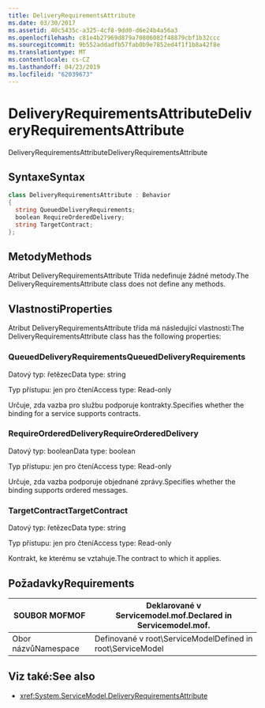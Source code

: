 ```yaml
---
title: DeliveryRequirementsAttribute
ms.date: 03/30/2017
ms.assetid: 40c5435c-a325-4cf8-9dd0-d6e24b4a56a3
ms.openlocfilehash: c81e4b27969d879a70806082f48879cbf1b32ccc
ms.sourcegitcommit: 9b552addadfb57fab0b9e7852ed4f1f1b8a42f8e
ms.translationtype: MT
ms.contentlocale: cs-CZ
ms.lasthandoff: 04/23/2019
ms.locfileid: "62039673"
---
```

# <a name="deliveryrequirementsattribute"></a><span data-ttu-id="d9ec7-102">DeliveryRequirementsAttribute</span><span class="sxs-lookup"><span data-stu-id="d9ec7-102">DeliveryRequirementsAttribute</span></span>
<span data-ttu-id="d9ec7-103">DeliveryRequirementsAttribute</span><span class="sxs-lookup"><span data-stu-id="d9ec7-103">DeliveryRequirementsAttribute</span></span>  
  
## <a name="syntax"></a><span data-ttu-id="d9ec7-104">Syntaxe</span><span class="sxs-lookup"><span data-stu-id="d9ec7-104">Syntax</span></span>  
  
```csharp
class DeliveryRequirementsAttribute : Behavior  
{  
  string QueuedDeliveryRequirements;  
  boolean RequireOrderedDelivery;  
  string TargetContract;  
};  
```  
  
## <a name="methods"></a><span data-ttu-id="d9ec7-105">Metody</span><span class="sxs-lookup"><span data-stu-id="d9ec7-105">Methods</span></span>  
 <span data-ttu-id="d9ec7-106">Atribut DeliveryRequirementsAttribute Třída nedefinuje žádné metody.</span><span class="sxs-lookup"><span data-stu-id="d9ec7-106">The DeliveryRequirementsAttribute class does not define any methods.</span></span>  
  
## <a name="properties"></a><span data-ttu-id="d9ec7-107">Vlastnosti</span><span class="sxs-lookup"><span data-stu-id="d9ec7-107">Properties</span></span>  
 <span data-ttu-id="d9ec7-108">Atribut DeliveryRequirementsAttribute třída má následující vlastnosti:</span><span class="sxs-lookup"><span data-stu-id="d9ec7-108">The DeliveryRequirementsAttribute class has the following properties:</span></span>  
  
### <a name="queueddeliveryrequirements"></a><span data-ttu-id="d9ec7-109">QueuedDeliveryRequirements</span><span class="sxs-lookup"><span data-stu-id="d9ec7-109">QueuedDeliveryRequirements</span></span>  
 <span data-ttu-id="d9ec7-110">Datový typ: řetězec</span><span class="sxs-lookup"><span data-stu-id="d9ec7-110">Data type: string</span></span>  
  
 <span data-ttu-id="d9ec7-111">Typ přístupu: jen pro čtení</span><span class="sxs-lookup"><span data-stu-id="d9ec7-111">Access type: Read-only</span></span>  
  
 <span data-ttu-id="d9ec7-112">Určuje, zda vazba pro službu podporuje kontrakty.</span><span class="sxs-lookup"><span data-stu-id="d9ec7-112">Specifies whether the binding for a service supports contracts.</span></span>  
  
### <a name="requireordereddelivery"></a><span data-ttu-id="d9ec7-113">RequireOrderedDelivery</span><span class="sxs-lookup"><span data-stu-id="d9ec7-113">RequireOrderedDelivery</span></span>  
 <span data-ttu-id="d9ec7-114">Datový typ: boolean</span><span class="sxs-lookup"><span data-stu-id="d9ec7-114">Data type: boolean</span></span>  
  
 <span data-ttu-id="d9ec7-115">Typ přístupu: jen pro čtení</span><span class="sxs-lookup"><span data-stu-id="d9ec7-115">Access type: Read-only</span></span>  
  
 <span data-ttu-id="d9ec7-116">Určuje, zda vazba podporuje objednané zprávy.</span><span class="sxs-lookup"><span data-stu-id="d9ec7-116">Specifies whether the binding supports ordered messages.</span></span>  
  
### <a name="targetcontract"></a><span data-ttu-id="d9ec7-117">TargetContract</span><span class="sxs-lookup"><span data-stu-id="d9ec7-117">TargetContract</span></span>  
 <span data-ttu-id="d9ec7-118">Datový typ: řetězec</span><span class="sxs-lookup"><span data-stu-id="d9ec7-118">Data type: string</span></span>  
  
 <span data-ttu-id="d9ec7-119">Typ přístupu: jen pro čtení</span><span class="sxs-lookup"><span data-stu-id="d9ec7-119">Access type: Read-only</span></span>  
  
 <span data-ttu-id="d9ec7-120">Kontrakt, ke kterému se vztahuje.</span><span class="sxs-lookup"><span data-stu-id="d9ec7-120">The contract to which it applies.</span></span>  
  
## <a name="requirements"></a><span data-ttu-id="d9ec7-121">Požadavky</span><span class="sxs-lookup"><span data-stu-id="d9ec7-121">Requirements</span></span>  
  
|<span data-ttu-id="d9ec7-122">SOUBOR MOF</span><span class="sxs-lookup"><span data-stu-id="d9ec7-122">MOF</span></span>|<span data-ttu-id="d9ec7-123">Deklarované v Servicemodel.mof.</span><span class="sxs-lookup"><span data-stu-id="d9ec7-123">Declared in Servicemodel.mof.</span></span>|  
|---------|-----------------------------------|  
|<span data-ttu-id="d9ec7-124">Obor názvů</span><span class="sxs-lookup"><span data-stu-id="d9ec7-124">Namespace</span></span>|<span data-ttu-id="d9ec7-125">Definované v root\ServiceModel</span><span class="sxs-lookup"><span data-stu-id="d9ec7-125">Defined in root\ServiceModel</span></span>|  
  
## <a name="see-also"></a><span data-ttu-id="d9ec7-126">Viz také:</span><span class="sxs-lookup"><span data-stu-id="d9ec7-126">See also</span></span>

- <xref:System.ServiceModel.DeliveryRequirementsAttribute>
